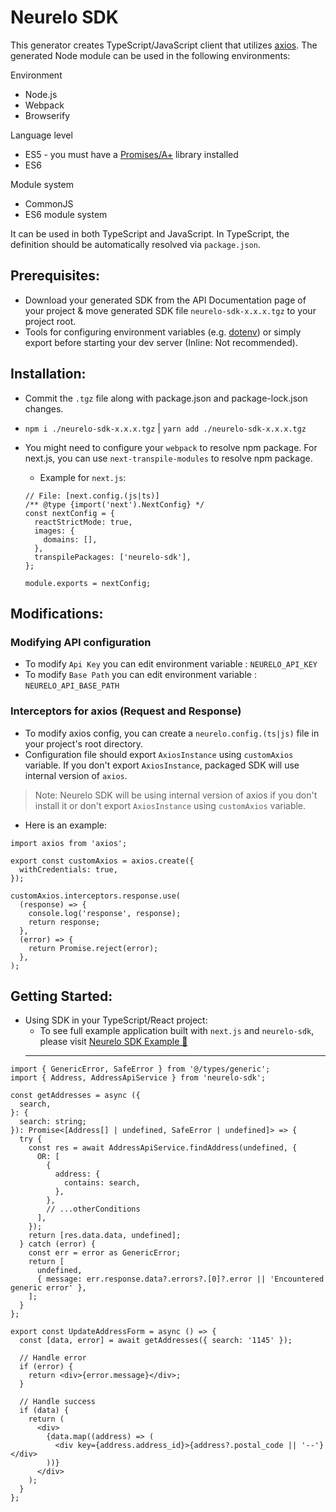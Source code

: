 # Neurelo SDK

This generator creates TypeScript/JavaScript client that utilizes [axios](https://github.com/axios/axios). The generated Node module can be used in the following environments:

Environment

- Node.js
- Webpack
- Browserify

Language level

- ES5 - you must have a [Promises/A+](https://promisesaplus.com/) library installed
- ES6

Module system

- CommonJS
- ES6 module system

It can be used in both TypeScript and JavaScript. In TypeScript, the definition should be automatically resolved via `package.json`.

## Prerequisites:

- Download your generated SDK from the API Documentation page of your project & move generated SDK file `neurelo-sdk-x.x.x.tgz` to your project root.
- Tools for configuring environment variables (e.g. [dotenv](https://www.npmjs.com/package/dotenv)) or simply export before starting your dev server (Inline: Not recommended).

## Installation:

- Commit the `.tgz` file along with package.json and package-lock.json changes.
- `npm i ./neurelo-sdk-x.x.x.tgz` | `yarn add ./neurelo-sdk-x.x.x.tgz`
- You might need to configure your `webpack` to resolve npm package. For next.js, you can use `next-transpile-modules` to resolve npm package.
    - Example for `next.js`:
    
    ```tsx
    // File: [next.config.(js|ts)]
    /** @type {import('next').NextConfig} */
    const nextConfig = {
      reactStrictMode: true,
      images: {
        domains: [],
      },
      transpilePackages: ['neurelo-sdk'],
    };
    
    module.exports = nextConfig;
    
    ```
    

## Modifications:

### Modifying API configuration

- To modify `Api Key` you can edit environment variable : `NEURELO_API_KEY`
- To modify `Base Path` you can edit environment variable : `NEURELO_API_BASE_PATH`

### Interceptors for axios (Request and Response)

- To modify axios config, you can create a `neurelo.config.(ts|js)` file in your project's root directory.
- Configuration file should export `AxiosInstance` using `customAxios` variable. If you don't export `AxiosInstance`, packaged SDK will use internal version of `axios`.

> Note: Neurelo SDK will be using internal version of axios if you don't install it or don't export `AxiosInstance` using `customAxios` variable.

- Here is an example:
```tsx
import axios from 'axios';

export const customAxios = axios.create({
  withCredentials: true,
});

customAxios.interceptors.response.use(
  (response) => {
    console.log('response', response);
    return response;
  },
  (error) => {
    return Promise.reject(error);
  },
);
```


## Getting Started:

- Using SDK in your TypeScript/React project:
  - To see full example application built with `next.js` and `neurelo-sdk`, please visit [Neurelo SDK Example 🔗](https://github.com/neurelo-public/neurelo-sdk-examples/tree/main/typescript/nextjs)
  ---

```tsx
import { GenericError, SafeError } from '@/types/generic';
import { Address, AddressApiService } from 'neurelo-sdk';

const getAddresses = async ({
  search,
}: {
  search: string;
}): Promise<[Address[] | undefined, SafeError | undefined]> => {
  try {
    const res = await AddressApiService.findAddress(undefined, {
      OR: [
        {
          address: {
            contains: search,
          },
        },
        // ...otherConditions
      ],
    });
    return [res.data.data, undefined];
  } catch (error) {
    const err = error as GenericError;
    return [
      undefined,
      { message: err.response.data?.errors?.[0]?.error || 'Encountered generic error' },
    ];
  }
};

export const UpdateAddressForm = async () => {
  const [data, error] = await getAddresses({ search: '1145' });

  // Handle error
  if (error) {
    return <div>{error.message}</div>;
  }

  // Handle success
  if (data) {
    return (
      <div>
        {data.map((address) => (
          <div key={address.address_id}>{address?.postal_code || '--'}</div>
        ))}
      </div>
    );
  }
};
```
